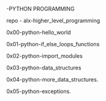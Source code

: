-PYTHON PROGRAMMING

repo - alx-higher_level_programming

0x00-python-hello_world

0x01-python-if_else_loops_functions

0x02-python-import_modules

0x03-python-data_structures

0x04-python-more_data_structures.

0x05-python-exceptions.
